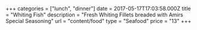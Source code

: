 +++
categories = ["lunch", "dinner"]
date = 2017-05-17T17:03:58.000Z
title = "Whiting Fish"
description = "Fresh Whiting Fillets breaded with Amirs Special Seasoning"
url = "content/food"
type = "Seafood"
price = "13"
+++


